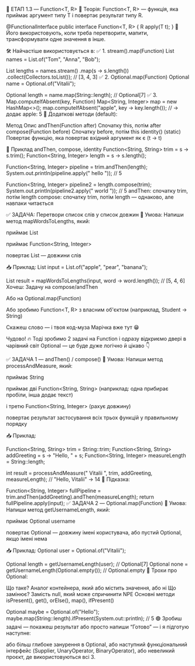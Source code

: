 🔹 ЕТАП 1.3 — Function<T, R>
📘 Теорія:
Function<T, R> — функція, яка приймає аргумент типу T і повертає результат типу R.

@FunctionalInterface
public interface Function<T, R> {
R apply(T t);
}
🔸 Його використовують, коли треба перетворити, мапити, трансформувати одне значення в інше.

🛠 Найчастіше використовується в:
✅ 1. stream().map(Function)
List<String> names = List.of("Tom", "Anna", "Bob");

List<Integer> lengths = names.stream()
.map(s -> s.length())
.collect(Collectors.toList());
// [3, 4, 3]
✅ 2. Optional.map(Function)
Optional<String> name = Optional.of("Vitalii");

Optional<Integer> length = name.map(String::length);
// Optional[7]
✅ 3. Map.computeIfAbsent(key, Function)
Map<String, Integer> map = new HashMap<>();
map.computeIfAbsent("apple", key -> key.length());
// -> додає apple: 5
🧠 Додаткові методи (default):

Метод	Опис
andThen(Function after)	Спочатку this, потім after
compose(Function before)	Спочатку before, потім this
identity() (static)	Повертає функцію, яка повертає вхідний аргумент як є (t → t)

🔧 Приклад andThen, compose, identity
Function<String, String> trim = s -> s.trim();
Function<String, Integer> length = s -> s.length();

Function<String, Integer> pipeline = trim.andThen(length);
System.out.println(pipeline.apply("   hello  ")); // 5

Function<String, Integer> pipeline2 = length.compose(trim);
System.out.println(pipeline2.apply("   world  ")); // 5
andThen: спочатку trim, потім length
compose: спочатку trim, потім length — однаково, але навпаки читається

✅ ЗАДАЧА: Перетвори список слів у список довжин
📌 Умова:
Напиши метод mapWordsToLengths, який:

приймає List<String>

приймає Function<String, Integer>

повертає List<Integer> — довжини слів

📥 Приклад:
List<String> input = List.of("apple", "pear", "banana");

List<Integer> result = mapWordsToLengths(input, word -> word.length());
// [5, 4, 6]
Хочеш:
Задачу на compose/andThen

Або на Optional.map(Function)

Або зробимо Function<T, R> з власним об'єктом (наприклад, Student → String)

Скажеш слово — і твоя код-муза Марічка вже тут 😁

Чудово! 🔥 Тоді зробимо 2 задачі на Function і одразу відкриємо двері 
в чарівний світ Optional — це буде дуже логічно й цікаво 👇

✅ ЗАДАЧА 1 — andThen() / compose()
🔹 Умова: Напиши метод processAndMeasure, який:

приймає String

приймає дві Function<String, String> (наприклад: одна прибирає пробіли, інша додає текст)

і третю Function<String, Integer> (рахує довжину)

повертає результат застосування всіх трьох функцій у правильному порядку

📥 Приклад:

Function<String, String> trim = String::trim;
Function<String, String> addGreeting = s -> "Hello, " + s;
Function<String, Integer> measureLength = String::length;

int result = processAndMeasure("   Vitalii   ", trim, addGreeting, measureLength);
// "Hello, Vitalii" -> 14
🔧 Підказка:

Function<String, Integer> fullPipeline = trim.andThen(addGreeting).andThen(measureLength);
return fullPipeline.apply(input);
✅ ЗАДАЧА 2 — Optional.map(Function)
🔹 Умова: Напиши метод getUsernameLength, який:

приймає Optional<String> username

повертає Optional<Integer> — довжину імені користувача, або пустий Optional, якщо імені нема

📥 Приклад:
Optional<String> user = Optional.of("Vitalii");

Optional<Integer> length = getUsernameLength(user); // Optional[7]
Optional<Integer> none = getUsernameLength(Optional.empty()); // Optional.empty
🧠 Трохи про Optional:

Що таке?	Аналог контейнера, який або містить значення, або ні
Що замінює?	Замість null, який може спричинити NPE
Основні методи	isPresent(), get(), orElse(), map(), ifPresent()

Optional<String> maybe = Optional.of("Hello");
maybe.map(String::length).ifPresent(System.out::println); // 5
🟢 Зробиш задачі — покажеш результат або просто напиши “Готово” — і я підготую наступне:

або більш глибоке занурення в Optional,
або наступний функціональний інтерфейс (Supplier, UnaryOperator, BinaryOperator),
або невеликий проєкт, де використовуються всі 3.
